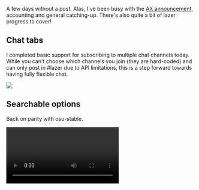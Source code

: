 A few days without a post. Alas, I've been busy with the [AX announcement](https://osu.ppy.sh/news/160469158898), accounting and general catching-up. There's also quite a bit of lazer progress to cover!

## Chat tabs

I completed basic support for subscribing to multiple chat channels today. While you can't choose which channels you join (they are hard-coded) and can only post in #lazer due to API limitations, this is a step forward towards having fully flexible chat.

![](https://puu.sh/vMHOQ/8b0b364446.gif)

## Searchable options

Back on parity with osu-stable.

<video src="//puu.sh/zPntm/949dc6b3c5.mp4" controls preload="metadata" />

## Other things

- Fixed occasional unexpected logouts (oauth refresh token wasn't correctly being read from config) [#736](https://github.com/ppy/osu/pull/736).
- Fixed chat textbox not always keeping focus [#735](https://github.com/ppy/osu/pull/735).
- The osu!mania implementation is going smoothly. More on that from smoogi tomorrow, maybe!
- Fix for global hotkeys (like alt-enter) not working when a textbox has focus [#706](https://github.com/ppy/osu-framework/pull/706).

## No release today

Would've, could've, but there's a regression I'd like to fix before pushing anything out.